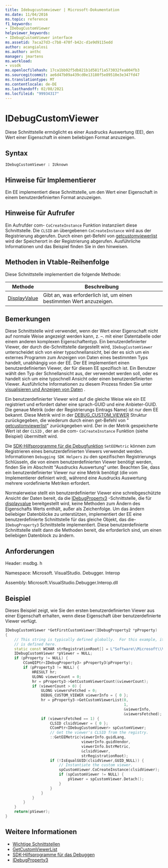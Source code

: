 ```yaml
---
title: Idebugcustomviewer | Microsoft-Dokumentation
ms.date: 11/04/2016
ms.topic: reference
f1_keywords:
- IDebugCustomViewer
helpviewer_keywords:
- IDebugCustomViewer interface
ms.assetid: 7aca27d3-c7b8-470f-b42c-d1e9d9115edd
author: acangialosi
ms.author: anthc
manager: jmartens
ms.workload:
- vssdk
ms.openlocfilehash: 17ca1bb92f5db821b1d581f1a573032fea004fb3
ms.sourcegitcommit: ae6d47b09a439cd0e13180f5e89510e3e347fd47
ms.translationtype: MT
ms.contentlocale: de-DE
ms.lasthandoff: 02/08/2021
ms.locfileid: "99934317"
---
```

# <a name="idebugcustomviewer"></a>IDebugCustomViewer
Diese Schnittstelle ermöglicht es einer Ausdrucks Auswertung (EE), den Wert einer Eigenschaft in einem beliebigen Format anzuzeigen.

## <a name="syntax"></a>Syntax

```
IDebugCustomViewer : IUknown
```

## <a name="notes-for-implementers"></a>Hinweise für Implementierer
Ein EE implementiert diese Schnittstelle, um den Wert einer Eigenschaft in einem benutzerdefinierten Format anzuzeigen.

## <a name="notes-for-callers"></a>Hinweise für Aufrufer
Ein Aufrufder com- `CoCreateInstance` Funktion instanziiert diese Schnittstelle. Die `CLSID` an übergebenen `CoCreateInstance` wird aus der Registrierung abgerufen. Durch einen get-Befehl von [getcustomviewerlist](../../../extensibility/debugger/reference/idebugproperty3-getcustomviewerlist.md) wird der Speicherort in der Registrierung abgerufen. Ausführliche Informationen und das Beispiel finden Sie in den hinweisen.

## <a name="methods-in-vtable-order"></a>Methoden in Vtable-Reihenfolge
Diese Schnittstelle implementiert die folgende Methode:

|Methode|Beschreibung|
|------------|-----------------|
|[DisplayValue](../../../extensibility/debugger/reference/idebugcustomviewer-displayvalue.md)|Gibt an, was erforderlich ist, um einen bestimmten Wert anzuzeigen.|

## <a name="remarks"></a>Bemerkungen
Diese Schnittstelle wird verwendet, wenn der Wert einer Eigenschaft nicht auf normale Weise angezeigt werden kann, z. –. mit einer Datentabelle oder einem anderen komplexen Eigenschaftentyp. Ein benutzerdefinierter Viewer, der durch die-Schnittstelle dargestellt wird, `IDebugCustomViewer` unterscheidet sich von einer typschnellansicht, bei der es sich um ein externes Programm zum Anzeigen von Daten eines bestimmten Typs handelt, unabhängig von der EE. Der EE implementiert einen benutzerdefinierten Viewer, der für diesen EE spezifisch ist. Ein Benutzer wählt den Typ der Schnellansicht aus, der verwendet werden soll, oder es handelt sich um eine typschnell Ansicht oder einen benutzerdefinierten Viewer. Ausführliche Informationen zu diesem Prozess finden Sie unter [visualisieren und Anzeigen von Daten](../../../extensibility/debugger/visualizing-and-viewing-data.md) .

Ein benutzerdefinierter Viewer wird auf die gleiche Weise wie ein EE registriert und erfordert daher eine sprach-GUID und eine Anbieter-GUID. Die genaue Metrik (oder der Registrierungs Eintrags Name) ist nur dem EE bekannt. Diese Metrik wird in der [DEBUG_CUSTOM_VIEWER](../../../extensibility/debugger/reference/debug-custom-viewer.md) Struktur zurückgegeben, die wiederum durch einen get-Befehl von " [getcustomviewerlist](../../../extensibility/debugger/reference/idebugproperty3-getcustomviewerlist.md)" zurückgegeben wird. Der in der Metrik gespeicherte Wert ist der `CLSID` , der an die com- `CoCreateInstance` Funktion (siehe Beispiel) übermittelt wird.

Die [SDK-Hilfsprogramme für die Debugfunktion](../../../extensibility/debugger/reference/sdk-helpers-for-debugging.md) `SetEEMetric` können zum Registrieren eines benutzerdefinierten Viewers verwendet werden. Informationen `Debugging SDK Helpers` zu den spezifischen Registrierungs Schlüsseln, die von einem benutzerdefinierten Viewer benötigt werden, finden Sie im Abschnitt "Ausdrucks Auswertung" unter. Beachten Sie, dass ein benutzerdefinierter Viewer nur eine Metrik benötigt (die vom Implementierer definiert wird), während eine Ausdrucks Auswertung mehrere vordefinierte Metriken erfordert.

Normalerweise stellt ein benutzerdefinierter Viewer eine schreibgeschützte Ansicht der Daten bereit, da die [IDebugProperty3](../../../extensibility/debugger/reference/idebugproperty3.md) -Schnittstelle, die für [displayvalue](../../../extensibility/debugger/reference/idebugcustomviewer-displayvalue.md) bereitgestellt wird, keine Methoden zum Ändern des Eigenschafts Werts enthält, außer als Zeichenfolge. Um das ändern beliebiger Datenblöcke zu unterstützen, implementiert der EE eine benutzerdefinierte Schnittstelle für das gleiche Objekt, das die- `IDebugProperty3` Schnittstelle implementiert. Diese benutzerdefinierte Schnittstelle stellt dann die Methoden bereit, die erforderlich sind, um einen beliebigen Datenblock zu ändern.

## <a name="requirements"></a>Anforderungen
Header: msdbg. h

Namespace: Microsoft. VisualStudio. Debugger. Interop

Assembly: Microsoft.VisualStudio.Debugger.Interop.dll

## <a name="example"></a>Beispiel
Dieses Beispiel zeigt, wie Sie den ersten benutzerdefinierten Viewer aus einer Eigenschaft erhalten, wenn diese Eigenschaft über benutzerdefinierte Viewer verfügt.

```cpp
IDebugCustomViewer *GetFirstCustomViewer(IDebugProperty2 *pProperty)
{
    // This string is typically defined globally.  For this example, it
    // is defined here.
    static const WCHAR strRegistrationRoot[] = L"Software\\Microsoft\\VisualStudio\\8.0Exp";
    IDebugCustomViewer *pViewer = NULL;
    if (pProperty != NULL) {
        CComQIPtr<IDebugProperty3> pProperty3(pProperty);
        if (pProperty3 != NULL) {
            HRESULT hr;
            ULONG viewerCount = 0;
            hr = pProperty3->GetCustomViewerCount(&viewerCount);
            if (viewerCount > 0) {
                ULONG viewersFetched = 0;
                DEBUG_CUSTOM_VIEWER viewerInfo = { 0 };
                hr = pProperty3->GetCustomViewerList(0,
                                                     1,
                                                     &viewerInfo,
                                                     &viewersFetched);
                if (viewersFetched == 1) {
                    CLSID clsidViewer = { 0 };
                    CComPtr<IDebugCustomViewer> spCustomViewer;
                    // Get the viewer's CLSID from the registry.
                    ::GetEEMetric(viewerInfo.guidLang,
                                  viewerInfo.guidVendor,
                                  viewerInfo.bstrMetric,
                                  &clsidViewer,
                                  strRegistrationRoot);
                    if (!IsEqualGUID(clsidViewer,GUID_NULL)) {
                        // Instantiate the custom viewer.
                        spCustomViewer.CoCreateInstance(clsidViewer);
                        if (spCustomViewer != NULL) {
                            pViewer = spCustomViewer.Detach();
                        }
                    }
                }
            }
        }
    }
    return(pViewer);
}
```

## <a name="see-also"></a>Weitere Informationen
- [Wichtige Schnittstellen](../../../extensibility/debugger/reference/core-interfaces.md)
- [GetCustomViewerList](../../../extensibility/debugger/reference/idebugproperty3-getcustomviewerlist.md)
- [SDK-Hilfsprogramme für das Debuggen](../../../extensibility/debugger/reference/sdk-helpers-for-debugging.md)
- [IDebugProperty3](../../../extensibility/debugger/reference/idebugproperty3.md)
